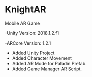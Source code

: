 # KnightAR
Mobile AR Game

-Unity Version: 2018.1.2.f1

-ARCore Version: 1.2.1

- Added Unity Project
- Added Character Movement
- Added AR Mode for Paladin Prefab.
- Added Game Manager AR Script.
